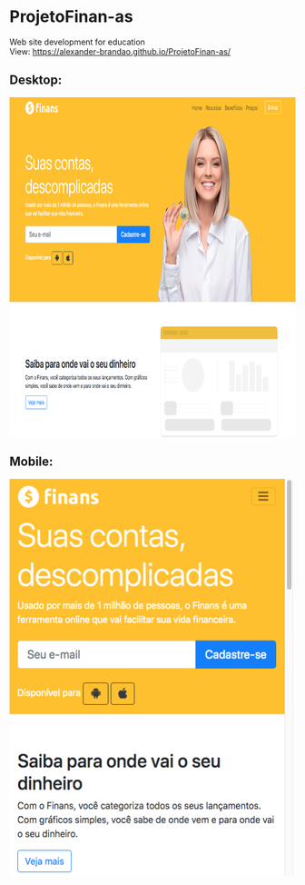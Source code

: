# ProjetoFinan-as
Web site development for education 
<br>
View: https://alexander-brandao.github.io/ProjetoFinan-as/

## Desktop:
<p> 
<img align="center" width="750" height="600" src="https://raw.githubusercontent.com/alexander-brandao/ProjetoFinan-as/main/img/desktop.png"
</p>
  
 ## Mobile:
  <p> 
<img align="center" width="500" height="700" src="https://raw.githubusercontent.com/alexander-brandao/ProjetoFinan-as/main/img/Mobile.png"
</p>

